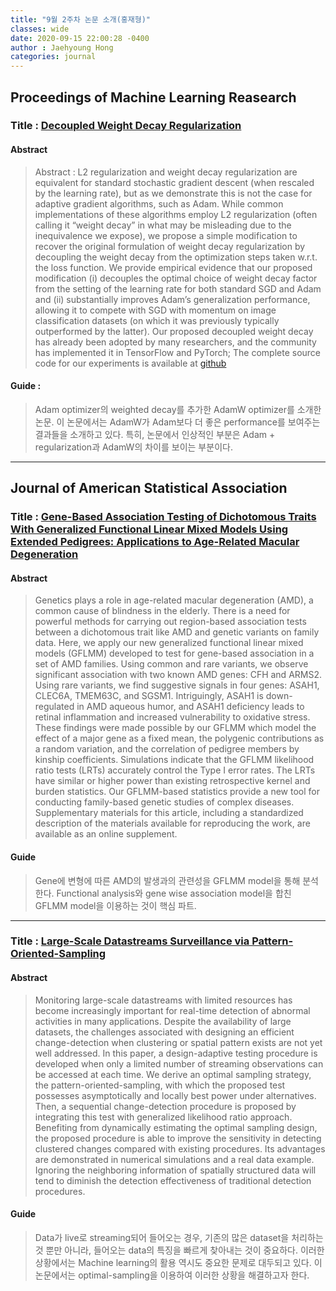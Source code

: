```yaml
---
title: "9월 2주차 논문 소개(홍재형)"
classes: wide
date: 2020-09-15 22:00:28 -0400
author : Jaehyoung Hong
categories: journal
---
```

## Proceedings of Machine Learning Reasearch
### Title : [Decoupled Weight Decay Regularization](https://arxiv.org/pdf/1711.05101.pdf)

#### Abstract
> Abstract : L2 regularization and weight decay regularization are equivalent for standard stochastic gradient descent (when rescaled by the learning rate), but as we demonstrate this is not the case for adaptive gradient algorithms, such as Adam. 
> While common implementations of these algorithms employ L2 regularization (often calling it “weight decay” in what may be misleading due to the inequivalence we expose), we propose a simple modification to recover the original formulation of weight decay regularization by decoupling the weight decay from the optimization steps taken w.r.t. the loss function.
> We provide empirical evidence that our proposed modification (i) decouples the optimal choice of weight decay factor from the setting of the learning rate for both standard SGD and Adam and (ii) substantially improves Adam’s generalization performance, allowing it to compete with SGD with momentum on image classification datasets (on which it was previously typically outperformed by the latter). Our proposed decoupled weight decay has already been adopted by many researchers, and the community has implemented it in TensorFlow and PyTorch;
> The complete source code for our experiments is available at [github](https://github.com/loshchil/AdamW-and-SGDW)

#### Guide : 
> Adam optimizer의 weighted decay를 추가한 AdamW optimizer를 소개한 논문. 이 논문에서는 AdamW가 Adam보다 더 좋은 performance를 보여주는 결과들을 소개하고 있다. 
> 특히, 논문에서 인상적인 부분은 Adam + regularization과 AdamW의 차이를 보이는 부분이다.

-----------------------------

## Journal of American Statistical Association

### Title : [Gene-Based Association Testing of Dichotomous Traits With Generalized Functional Linear Mixed Models Using Extended Pedigrees: Applications to Age-Related Macular Degeneration](https://www.tandfonline.com/doi/full/10.1080/01621459.2020.1799809)

#### Abstract

> Genetics plays a role in age-related macular degeneration (AMD), a common cause of blindness in the elderly. There is a need for powerful methods for carrying out region-based association tests between a dichotomous trait like AMD and genetic variants on family data. Here, we apply our new generalized functional linear mixed models (GFLMM) developed to test for gene-based association in a set of AMD families. Using common and rare variants, we observe significant association with two known AMD genes: CFH and ARMS2. Using rare variants, we find suggestive signals in four genes: ASAH1, CLEC6A, TMEM63C, and SGSM1. Intriguingly, ASAH1 is down-regulated in AMD aqueous humor, and ASAH1 deficiency leads to retinal inflammation and increased vulnerability to oxidative stress. These findings were made possible by our GFLMM which model the effect of a major gene as a fixed mean, the polygenic contributions as a random variation, and the correlation of pedigree members by kinship coefficients. Simulations indicate that the GFLMM likelihood ratio tests (LRTs) accurately control the Type I error rates. The LRTs have similar or higher power than existing retrospective kernel and burden statistics. Our GFLMM-based statistics provide a new tool for conducting family-based genetic studies of complex diseases. Supplementary materials for this article, including a standardized description of the materials available for reproducing the work, are available as an online supplement.

#### Guide

> Gene에 변형에 따른 AMD의 발생과의 관련성을 GFLMM model을 통해 분석한다. Functional analysis와 gene wise association model을 합친 GFLMM model을 이용하는 것이 핵심 파트.

--------------------

### Title : [Large-Scale Datastreams Surveillance via Pattern-Oriented-Sampling](https://www.tandfonline.com/doi/full/10.1080/01621459.2020.1819295)

#### Abstract
> Monitoring large-scale datastreams with limited resources has become increasingly important for real-time detection of abnormal activities in many applications. Despite the availability of large datasets, the challenges associated with designing an efficient change-detection when clustering or spatial pattern exists are not yet well addressed. In this paper, a design-adaptive testing procedure is developed when only a limited number of streaming observations can be accessed at each time. We derive an optimal sampling strategy, the pattern-oriented-sampling, with which the proposed test possesses asymptotically and locally best power under alternatives. Then, a sequential change-detection procedure is proposed by integrating this test with generalized likelihood ratio approach. Benefiting from dynamically estimating the optimal sampling design, the proposed procedure is able to improve the sensitivity in detecting clustered changes compared with existing procedures. Its advantages are demonstrated in numerical simulations and a real data example. Ignoring the neighboring information of spatially structured data will tend to diminish the detection effectiveness of traditional detection procedures.

#### Guide
> Data가 live로 streaming되어 들어오는 경우, 기존의 많은 dataset을 처리하는 것 뿐만 아니라, 들어오는 data의 특징을 빠르게 찾아내는 것이 중요하다. 이러한 상황에서는 Machine learning의 활용 역시도 중요한 문제로 대두되고 있다. 이 논문에서는 optimal-sampling을 이용하여 이러한 상황을 해결하고자 한다.
